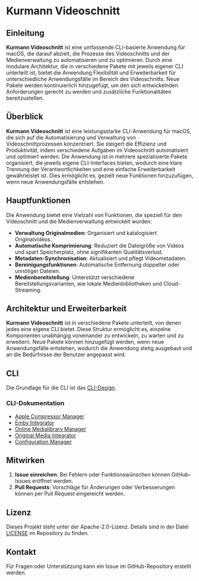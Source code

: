 # Kurmann Videoschnitt

## Einleitung

**Kurmann Videoschnitt** ist eine umfassende CLI-basierte Anwendung für macOS, die darauf abzielt, die Prozesse des Videoschnitts und der Medienverwaltung zu automatisieren und zu optimieren. Durch eine modulare Architektur, die in verschiedene Pakete mit jeweils eigener CLI unterteilt ist, bietet die Anwendung Flexibilität und Erweiterbarkeit für unterschiedliche Anwendungsfälle im Bereich des Videoschnitts. Neue Pakete werden kontinuierlich hinzugefügt, um den sich entwickelnden Anforderungen gerecht zu werden und zusätzliche Funktionalitäten bereitzustellen.

## Überblick

**Kurmann Videoschnitt** ist eine leistungsstarke CLI-Anwendung für macOS, die sich auf die Automatisierung und Verwaltung von Videoschnittprozessen konzentriert. Sie steigert die Effizienz und Produktivität, indem verschiedene Aufgaben im Videoschnitt automatisiert und optimiert werden. Die Anwendung ist in mehrere spezialisierte Pakete organisiert, die jeweils eigene CLI-Interfaces bieten, wodurch eine klare Trennung der Verantwortlichkeiten und eine einfache Erweiterbarkeit gewährleistet ist. Dies ermöglicht es, gezielt neue Funktionen hinzuzufügen, wenn neue Anwendungsfälle entstehen.

## Hauptfunktionen

Die Anwendung bietet eine Vielzahl von Funktionen, die speziell für den Videoschnitt und die Medienverwaltung entwickelt wurden:

- **Verwaltung Originalmedien**: Organisiert und katalogisiert Originalvideos.
- **Automatische Komprimierung**: Reduziert die Dateigröße von Videos und spart Speicherplatz, ohne signifikanten Qualitätsverlust.
- **Metadaten-Synchronisation**: Aktualisiert und pflegt Videometadaten.
- **Bereinigungsfunktionen**: Automatische Entfernung doppelter oder unnötiger Dateien.
- **Medienbereitstellung**: Unterstützt verschiedene Bereitstellungsvarianten, wie lokale Medienbibliotheken und Cloud-Streaming.

## Architektur und Erweiterbarkeit

**Kurmann Videoschnitt** ist in verschiedene Pakete unterteilt, von denen jedes eine eigene CLI bietet. Diese Struktur ermöglicht es, einzelne Komponenten unabhängig voneinander zu entwickeln, zu warten und zu erweitern. Neue Pakete können hinzugefügt werden, wenn neue Anwendungsfälle entstehen, wodurch die Anwendung stetig ausgebaut und an die Bedürfnisse der Benutzer angepasst wird.

## CLI

Die Grundlage für die CLI ist das [CLI-Design](/docs/CLI-Design.md).

### CLI-Dokumentation

- [Apple Compressor Manager](/docs/cli/apple_compressor_manager.md)
- [Emby Integrator](/docs/cli/emby_integrator.md)
- [Online Medialibrary Manager](/docs/cli/online_medialibrary_manager.md)
- [Original Media Integrator](/docs/cli/original_media_integrator.md)
- [Configuration Manager](/docs/cli/config_manager.md)

## Mitwirken

1. **Issue einreichen**: Bei Fehlern oder Funktionswünschen können GitHub-Issues eröffnet werden.
2. **Pull Requests**: Vorschläge für Änderungen oder Verbesserungen können per Pull Request eingereicht werden.

## Lizenz

Dieses Projekt steht unter der Apache-2.0-Lizenz. Details sind in der Datei [LICENSE](LICENSE) im Repository zu finden.

## Kontakt

Für Fragen oder Unterstützung kann ein Issue im GitHub-Repository erstellt werden.

